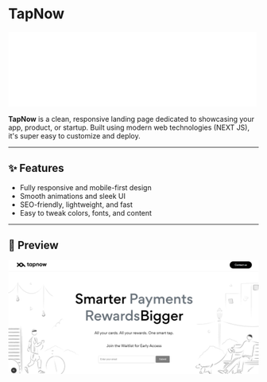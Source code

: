 # TapNow 

![TapNow Preview](assets/Logo.png)

**TapNow** is a clean, responsive landing page dedicated to showcasing your app, product, or startup. Built using modern web technologies (NEXT JS), it's super easy to customize and deploy.

---

## ✨ Features

- Fully responsive and mobile-first design  
- Smooth animations and sleek UI  
- SEO-friendly, lightweight, and fast  
- Easy to tweak colors, fonts, and content

---

## 📸 Preview

![TapNow Screenshot](assets/Screenshot_1.png)

